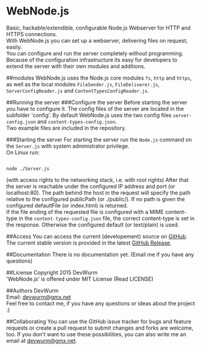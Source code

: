 # WebNode.js
Basic, hackable/extendible, configurable Node.js Webserver for HTTP and HTTPS connections.<br>
With WebNode.js you can set up a webserver, delivering files on request, easily.<br>
You can configure and run the server completely without programming.<br>
Because of the configuration infrastructure its easy for developers to extend the
server with their own
modules and additions.

##modules
WebNode.js uses the Node.js core modules <code>fs</code>, <code>http</code> and <code>https</code>, as well
as the local modules <code>FileSender.js</code>, <code>FileDeliverer.js</code>, <code>ServerConfigReader.js</code> and
<code>ContentTypesConfigReader.js</code>.

##Running the server
###Configure the server
Before starting the server you have to configure it. The config files of the server are
located in the subfolder 'config'. By default WebNode.js uses the two config files
<code>server-config.json</code> and <code>content-types-config.json</code>.<br>
Two example files are included in the repository.

###Starting the server
For starting the server run the <code>Node.js</code> command on the <code>Server.js</code>
with system administrator privilege.<br>
On Linux run:
<pre><code>
node ./Server.js
</code></pre>
 (with access rights to the networking stack, i.e. with root rights)
After that the server is reachable under the configured IP address and port (or localhost:80). The path behind the
host in the request will specify the path relative to the configured publicPath (or ./public/). If no path
is given the configured defaultFile (or index.html) is returned.<br>
If the file ending of the requested file is configured with a MIME content-type in the
<code>content-types-config.json</code> file, the correct content-type is set in the response. Otherwise the
configured default (or text/plain) is used.

##Access
You can access the current (developement) source on <a href="https://github.com/DevWurm/WebNode.js/">GitHub</a>. The
current stable version is provided in the latest <a href="https://github.com/DevWurm/WebNode.js/releases">GitHub Release</a>.

##Documentation
There is no documentation yet. (Email me if you have any questions)

##License
Copyright 2015 DevWurm<br>
'WebNode.js' is offered under MIT License (Read LICENSE)

##Authors
DevWurm<br>
Email: <a href='mailto:devwurm@gmx.net'>devwurm@gmx.net</a><br>
Feel free to contact me, if you have any questions or ideas about the project :)

##Collaborating
You can use the GitHub issue tracker for bugs and feature requests or create a pull request to submit
changes and forks are welcome, too.
If you don't want to use these possibilities, you can also write me an email at
<a href='mailto:devwurm@gmx.net'>devwurm@gmx.net</a>.
